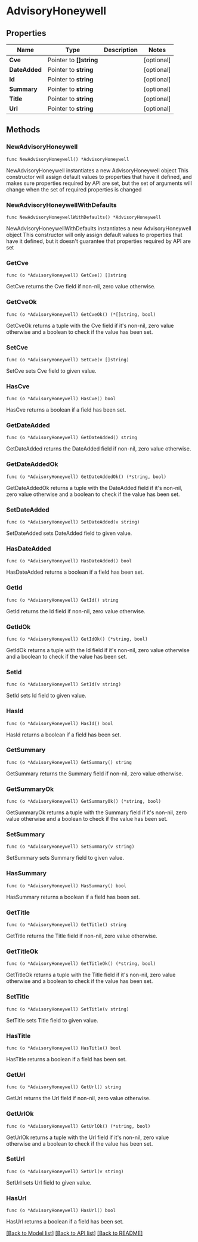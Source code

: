 # AdvisoryHoneywell

## Properties

Name | Type | Description | Notes
------------ | ------------- | ------------- | -------------
**Cve** | Pointer to **[]string** |  | [optional] 
**DateAdded** | Pointer to **string** |  | [optional] 
**Id** | Pointer to **string** |  | [optional] 
**Summary** | Pointer to **string** |  | [optional] 
**Title** | Pointer to **string** |  | [optional] 
**Url** | Pointer to **string** |  | [optional] 

## Methods

### NewAdvisoryHoneywell

`func NewAdvisoryHoneywell() *AdvisoryHoneywell`

NewAdvisoryHoneywell instantiates a new AdvisoryHoneywell object
This constructor will assign default values to properties that have it defined,
and makes sure properties required by API are set, but the set of arguments
will change when the set of required properties is changed

### NewAdvisoryHoneywellWithDefaults

`func NewAdvisoryHoneywellWithDefaults() *AdvisoryHoneywell`

NewAdvisoryHoneywellWithDefaults instantiates a new AdvisoryHoneywell object
This constructor will only assign default values to properties that have it defined,
but it doesn't guarantee that properties required by API are set

### GetCve

`func (o *AdvisoryHoneywell) GetCve() []string`

GetCve returns the Cve field if non-nil, zero value otherwise.

### GetCveOk

`func (o *AdvisoryHoneywell) GetCveOk() (*[]string, bool)`

GetCveOk returns a tuple with the Cve field if it's non-nil, zero value otherwise
and a boolean to check if the value has been set.

### SetCve

`func (o *AdvisoryHoneywell) SetCve(v []string)`

SetCve sets Cve field to given value.

### HasCve

`func (o *AdvisoryHoneywell) HasCve() bool`

HasCve returns a boolean if a field has been set.

### GetDateAdded

`func (o *AdvisoryHoneywell) GetDateAdded() string`

GetDateAdded returns the DateAdded field if non-nil, zero value otherwise.

### GetDateAddedOk

`func (o *AdvisoryHoneywell) GetDateAddedOk() (*string, bool)`

GetDateAddedOk returns a tuple with the DateAdded field if it's non-nil, zero value otherwise
and a boolean to check if the value has been set.

### SetDateAdded

`func (o *AdvisoryHoneywell) SetDateAdded(v string)`

SetDateAdded sets DateAdded field to given value.

### HasDateAdded

`func (o *AdvisoryHoneywell) HasDateAdded() bool`

HasDateAdded returns a boolean if a field has been set.

### GetId

`func (o *AdvisoryHoneywell) GetId() string`

GetId returns the Id field if non-nil, zero value otherwise.

### GetIdOk

`func (o *AdvisoryHoneywell) GetIdOk() (*string, bool)`

GetIdOk returns a tuple with the Id field if it's non-nil, zero value otherwise
and a boolean to check if the value has been set.

### SetId

`func (o *AdvisoryHoneywell) SetId(v string)`

SetId sets Id field to given value.

### HasId

`func (o *AdvisoryHoneywell) HasId() bool`

HasId returns a boolean if a field has been set.

### GetSummary

`func (o *AdvisoryHoneywell) GetSummary() string`

GetSummary returns the Summary field if non-nil, zero value otherwise.

### GetSummaryOk

`func (o *AdvisoryHoneywell) GetSummaryOk() (*string, bool)`

GetSummaryOk returns a tuple with the Summary field if it's non-nil, zero value otherwise
and a boolean to check if the value has been set.

### SetSummary

`func (o *AdvisoryHoneywell) SetSummary(v string)`

SetSummary sets Summary field to given value.

### HasSummary

`func (o *AdvisoryHoneywell) HasSummary() bool`

HasSummary returns a boolean if a field has been set.

### GetTitle

`func (o *AdvisoryHoneywell) GetTitle() string`

GetTitle returns the Title field if non-nil, zero value otherwise.

### GetTitleOk

`func (o *AdvisoryHoneywell) GetTitleOk() (*string, bool)`

GetTitleOk returns a tuple with the Title field if it's non-nil, zero value otherwise
and a boolean to check if the value has been set.

### SetTitle

`func (o *AdvisoryHoneywell) SetTitle(v string)`

SetTitle sets Title field to given value.

### HasTitle

`func (o *AdvisoryHoneywell) HasTitle() bool`

HasTitle returns a boolean if a field has been set.

### GetUrl

`func (o *AdvisoryHoneywell) GetUrl() string`

GetUrl returns the Url field if non-nil, zero value otherwise.

### GetUrlOk

`func (o *AdvisoryHoneywell) GetUrlOk() (*string, bool)`

GetUrlOk returns a tuple with the Url field if it's non-nil, zero value otherwise
and a boolean to check if the value has been set.

### SetUrl

`func (o *AdvisoryHoneywell) SetUrl(v string)`

SetUrl sets Url field to given value.

### HasUrl

`func (o *AdvisoryHoneywell) HasUrl() bool`

HasUrl returns a boolean if a field has been set.


[[Back to Model list]](../README.md#documentation-for-models) [[Back to API list]](../README.md#documentation-for-api-endpoints) [[Back to README]](../README.md)


